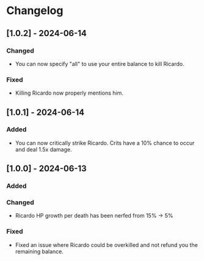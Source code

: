 # Changelog
## [1.0.2] - 2024-06-14
### Changed
- You can now specify "all" to use your entire balance to kill Ricardo.

### Fixed
- Killing Ricardo now properly mentions him.


## [1.0.1] - 2024-06-14
### Added
- You can now critically strike Ricardo. Crits have a 10% chance to occur and deal 1.5x damage.


## [1.0.0] - 2024-06-13
### Added

### Changed
- Ricardo HP growth per death has been nerfed from 15% -> 5%

### Fixed
- Fixed an issue where Ricardo could be overkilled and not refund you the remaining balance.
